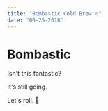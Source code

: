 ```yaml
---
title: "Bombastic Cold Brew 🔥"
date: "06-25-2018"
---
```


# Bombastic
Isn't this fantastic?

It's still going.

Let's roll. 🎉